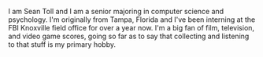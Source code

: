 I am Sean Toll and I am a senior majoring in computer science and psychology. I'm originally from Tampa, Florida and I've been interning at the FBI Knoxville field office for over a year now. I'm a big fan of film, television, and video game scores, going so far as to say that collecting and listening to that stuff is my primary hobby.